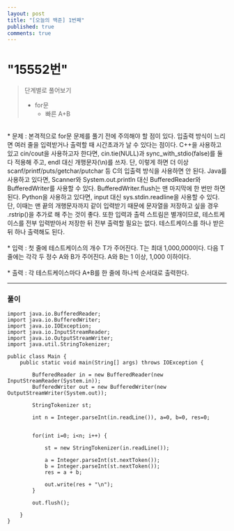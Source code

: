 ```yaml
---
layout: post
title: "[오늘의 백준] 1번째"
published: true
comments: true
---
```


# "15552번"

> 단계별로 풀어보기
>
> - for문
>   - 빠른 A+B

<p class="message">
    <br>
    * 문제 : 본격적으로 for문 문제를 풀기 전에 주의해야 할 점이 있다. 입출력 방식이 느리면 여러 줄을 입력받거나 출력할 때 시간초과가 날 수 있다는 점이다. C++을 사용하고 있고 cin/cout을 사용하고자 한다면, cin.tie(NULL)과 sync_with_stdio(false)를 둘 다 적용해 주고, endl 대신 개행문자(\n)를 쓰자. 단, 이렇게 하면 더 이상 scanf/printf/puts/getchar/putchar 등 C의 입출력 방식을 사용하면 안 된다. Java를 사용하고 있다면, Scanner와 System.out.println 대신 BufferedReader와 BufferedWriter를 사용할 수 있다. BufferedWriter.flush는 맨 마지막에 한 번만 하면 된다. Python을 사용하고 있다면, input 대신 sys.stdin.readline을 사용할 수 있다. 단, 이때는 맨 끝의 개행문자까지 같이 입력받기 때문에 문자열을 저장하고 싶을 경우 .rstrip()을 추가로 해 주는 것이 좋다. 또한 입력과 출력 스트림은 별개이므로, 테스트케이스를 전부 입력받아서 저장한 뒤 전부 출력할 필요는 없다. 테스트케이스를 하나 받은 뒤 하나 출력해도 된다. <br><br>
    * 입력 : 첫 줄에 테스트케이스의 개수 T가 주어진다. T는 최대 1,000,000이다. 다음 T줄에는 각각 두 정수 A와 B가 주어진다. A와 B는 1 이상, 1,000 이하이다. <br><br>
    * 출력 : 각 테스트케이스마다 A+B를 한 줄에 하나씩 순서대로 출력한다.
</p>

---

### 풀이

```
import java.io.BufferedReader;
import java.io.BufferedWriter;
import java.io.IOException;
import java.io.InputStreamReader;
import java.io.OutputStreamWriter;
import java.util.StringTokenizer;

public class Main {
	public static void main(String[] args) throws IOException {

		BufferedReader in = new BufferedReader(new InputStreamReader(System.in));
		BufferedWriter out = new BufferedWriter(new OutputStreamWriter(System.out));

		StringTokenizer st;

		int n = Integer.parseInt(in.readLine()), a=0, b=0, res=0;


		for(int i=0; i<n; i++) {

			st = new StringTokenizer(in.readLine());

			a = Integer.parseInt(st.nextToken());
			b = Integer.parseInt(st.nextToken());
			res = a + b;

			out.write(res + "\n");
		}

		out.flush();

	}
}
```
